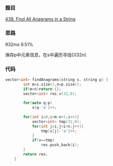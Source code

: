 ### 题目 
[438. Find All Anagrams in a String](https://leetcode-cn.com/problems/find-all-anagrams-in-a-string/submissions/)
### 思路
932ms 9.51%

保存p中元素信息，在s中遍历寻找O(32n).
### 代码
```c++
vector<int> findAnagrams(string s, string p) {
        int m=s.size(),n=p.size();
        if(m<n)return {};
        vector<int> res,v(32,0);
        
        for(auto q:p)
            v[q-'a']++;
        
        for(int i=0;i<m-n+1;i++){
            vector<int> tmp(32,0);
            for(int j=i;j<i+n;j++){
                tmp[s[j]-'a']++;
            }
            if(v==tmp)
                res.push_back(i);
        }
        return res;
    }
```
